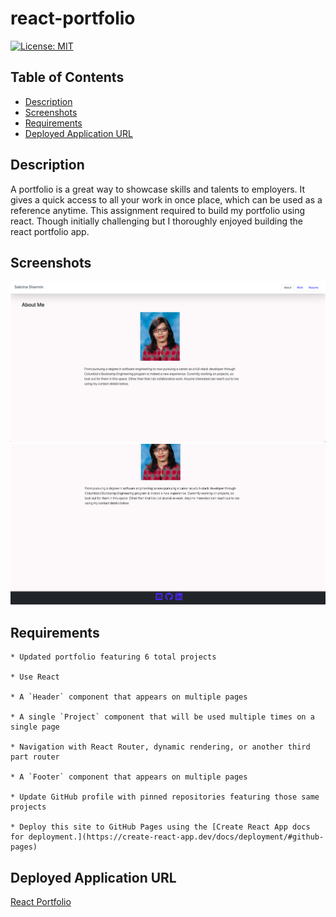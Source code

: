 # react-portfolio

[![License: MIT](https://img.shields.io/badge/License-MIT-yellow.svg)](https://opensource.org/licenses/MIT)

## Table of Contents

- [Description](#Description)
- [Screenshots](#Screenshots)
- [Requirements](#Requirements)
- [Deployed Application URL](#Deployed-Application-URL)

## Description

A portfolio is a great way to showcase skills and talents to employers. It gives a quick access to all your work in once place, which can be used as a reference anytime. This assignment required to build my portfolio using react. Though initially challenging but I thoroughly enjoyed building the react portfolio app.

## Screenshots

![alt text](public/images/final-page-1.png)
![alt text](public/images/final-page-2.png)

## Requirements

```
* Updated portfolio featuring 6 total projects

* Use React

* A `Header` component that appears on multiple pages

* A single `Project` component that will be used multiple times on a single page

* Navigation with React Router, dynamic rendering, or another third part router

* A `Footer` component that appears on multiple pages

* Update GitHub profile with pinned repositories featuring those same projects

* Deploy this site to GitHub Pages using the [Create React App docs for deployment.](https://create-react-app.dev/docs/deployment/#github-pages)
```

## Deployed Application URL

[React Portfolio](https://react-portfolio-app-deployed.herokuapp.com/)
